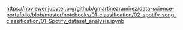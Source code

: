 https://nbviewer.jupyter.org/github/gmartinezramirez/data-science-portafolio/blob/master/notebooks/01-classification/02-spotify-song-classification/01-Spotify_dataset_analysis.ipynb

